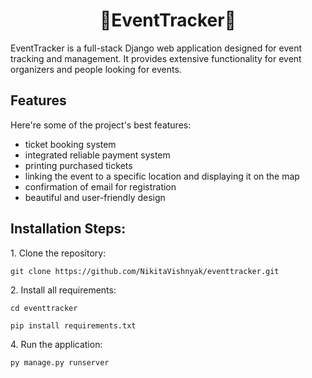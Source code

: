<h1 align="center" id="title">🎫EventTracker🎫</h1>

<p id="description">EventTracker is a full-stack Django web application designed for event tracking and management. It provides extensive functionality for event organizers and people looking for events.</p>

  
<h2>Features</h2>

Here're some of the project's best features:

*   ticket booking system
*   integrated reliable payment system
*   printing purchased tickets
*   linking the event to a specific location and displaying it on the map
*   confirmation of email for registration
*   beautiful and user-friendly design

<h2>Installation Steps:</h2>

<p>1. Clone the repository:</p>

```
git clone https://github.com/NikitaVishnyak/eventtracker.git
```

<p>2. Install all requirements:</p>

```
cd eventtracker
```

```
pip install requirements.txt
```

<p>4. Run the application:</p>

```
py manage.py runserver
```
